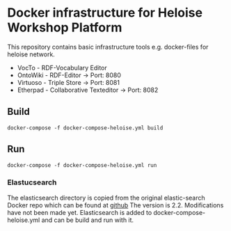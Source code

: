 # Docker infrastructure for Heloise Workshop Platform
This repository contains basic infrastructure tools e.g. docker-files for heloise network.

* VocTo - RDF-Vocabulary Editor
* OntoWiki - RDF-Editor -> Port: 8080
* Virtuoso - Triple Store -> Port: 8081
* Etherpad - Collaborative Texteditor -> Port: 8082

## Build

```
docker-compose -f docker-compose-heloise.yml build
```

## Run

```
docker-compose -f docker-compose-heloise.yml run
```

### Elastucsearch ### 

The elasticsearch directory is copied from the original elastic-search Docker repo which can be found at [github](https://github.com/docker-library/elasticsearch/tree/8a74bd1f706af238e2cb9d8063d5067338e5d388)
The version is 2.2. Modifications have not been made yet.
Elasticsearch is added to docker-compose-heloise.yml and can be build and run with it.